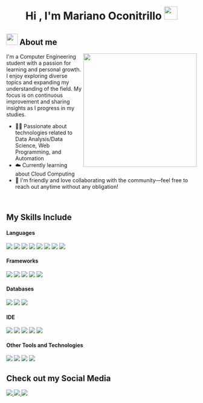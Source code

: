 <h1 align="center"><b>Hi , I'm Mariano Oconitrillo </b><img src="https://media.giphy.com/media/hvRJCLFzcasrR4ia7z/giphy.gif" width="35"></h1>

<!--About Me-->

## <picture><img src = "https://github.com/7oSkaaa/7oSkaaa/blob/main/Images/about_me.gif?raw=true" width = 30px></picture> About me

<picture> <img align="right" src="https://media4.giphy.com/media/v1.Y2lkPTc5MGI3NjExdWN2aWtuOHZlcXUxbXE5YWYxcHo5ZWx0OHF1MzNjejJ4MmM0NmF6ayZlcD12MV9pbnRlcm5hbF9naWZfYnlfaWQmY3Q9Zw/IpeYSEZshTefe/giphy.gif" width = 300px></picture>
I'm a Computer Engineering student with a passion for learning and personal growth. I enjoy exploring diverse topics and expanding my understanding of the field. My focus is on continuous improvement and sharing insights as I progress in my studies.

- :technologist: Passionate about technologies related to Data Analysis/Data Science, Web Programming, and Automation
- :cloud: Currently learning about Cloud Computing
- :handshake: I'm friendly and love collaborating with the community—feel free to reach out anytime without any obligation!

<br>

## My Skills Include

<h4> Languages </h4>
<span> 
  <img src="https://img.shields.io/badge/python-3670A0?style=for-the-badge&logo=python&logoColor=ffdd54">
  <img src="https://img.shields.io/badge/HTML5-E34F26?style=for-the-badge&logo=html5&logoColor=white">
  <img src="https://img.shields.io/badge/CSS3-1572B6?style=for-the-badge&logo=css3&logoColor=white">
  <img src="https://img.shields.io/badge/JavaScript-F7DF1E?style=for-the-badge&logo=javascript&logoColor=black">
  <img src="https://img.shields.io/badge/Java-ED8B00?style=for-the-badge&logo=java&logoColor=white">
  <img src="https://img.shields.io/badge/C-00599C?style=for-the-badge&logo=c&logoColor=white">
  <img src="https://img.shields.io/badge/c++-%2300599C.svg?style=for-the-badge&logo=c%2B%2B&logoColor=white">
  <img src="https://img.shields.io/badge/c%23-%23239120.svg?style=for-the-badge&logo=csharp&logoColor=white">
</span>

<h4> Frameworks </h4>
<span>
  <img src="https://img.shields.io/badge/react-%2320232a.svg?style=for-the-badge&logo=react&logoColor=%2361DAFB">
  <img src="https://img.shields.io/badge/.NET-5C2D91?style=for-the-badge&logo=.net&logoColor=white">
  <img src="https://img.shields.io/badge/express.js-%23404d59.svg?style=for-the-badge&logo=express&logoColor=%2361DAFB">
  <img src="https://img.shields.io/badge/spring-%236DB33F.svg?style=for-the-badge&logo=spring&logoColor=white">
  <img src="https://img.shields.io/badge/node.js-6DA55F?style=for-the-badge&logo=node.js&logoColor=white">
 
</span>

<h4> Databases </h4>
<span>
  <img src="https://img.shields.io/badge/mysql-4479A1.svg?style=for-the-badge&logo=mysql&logoColor=white">
  <img src="https://img.shields.io/badge/postgres-%23316192.svg?style=for-the-badge&logo=postgresql&logoColor=white">
  <img src="https://img.shields.io/badge/Microsoft%20SQL%20Server-CC2927?style=for-the-badge&logo=microsoft%20sql%20server&logoColor=white">
</span>

<h4> IDE </h4>
<span>
<img src="https://img.shields.io/badge/Visual_Studio_Code-0078D4?style=for-the-badge&logo=visual%20studio%20code&logoColor=white">
<img src="https://img.shields.io/badge/Visual%20Studio-5C2D91.svg?style=for-the-badge&logo=visual-studio&logoColor=white">
<img src="https://img.shields.io/badge/CLion-black?style=for-the-badge&logo=clion&logoColor=white">
<img src="https://img.shields.io/badge/IntelliJIDEA-000000.svg?style=for-the-badge&logo=intellij-idea&logoColor=white">
<img src="https://img.shields.io/badge/pycharm-143?style=for-the-badge&logo=pycharm&logoColor=black&color=black&labelColor=green">


<h4> Other Tools and Technologies </h4>
<span>
  <img src="https://img.shields.io/badge/Git-F05032?style=for-the-badge&logo=git&logoColor=white">
  <img src="https://img.shields.io/badge/Linux-FCC624?style=for-the-badge&logo=linux&logoColor=black">
  <img src="https://img.shields.io/badge/Windows-0078D6?style=for-the-badge&logo=windows&logoColor=white">
  <img src="https://img.shields.io/badge/power_bi-F2C811?style=for-the-badge&logo=powerbi&logoColor=black">


</span>

## Check out my Social Media
<a href="https://www.instagram.com/marianov200/">
  <img src="https://img.shields.io/badge/Instagram-%23E4405F.svg?style=for-the-badge&logo=Instagram&logoColor=white">
<a href="https://www.facebook.com/mariano.oconitrillo.90">
  <img src="https://img.shields.io/badge/Facebook-%231877F2.svg?style=for-the-badge&logo=Facebook&logoColor=white">
<a href="https://www.linkedin.com/in/mariano-oconitrillo-2327ab26b/">
  <img src="https://img.shields.io/badge/linkedin-%230077B5.svg?style=for-the-badge&logo=linkedin&logoColor=white">




